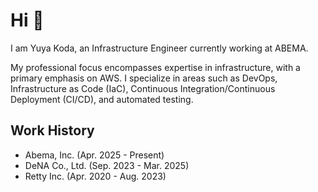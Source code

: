 # Hi :wave:

I am Yuya Koda, an Infrastructure Engineer currently working at ABEMA.

My professional focus encompasses expertise in infrastructure, with a primary emphasis on AWS. I specialize in areas such as DevOps, Infrastructure as Code (IaC), Continuous Integration/Continuous Deployment (CI/CD), and automated testing.

## Work History

- Abema, Inc. (Apr. 2025 - Present)
- DeNA Co., Ltd. (Sep. 2023 - Mar. 2025)
- Retty Inc. (Apr. 2020 - Aug. 2023)
